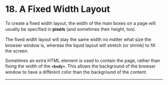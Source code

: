 # 18. A Fixed Width Layout

To create a ﬁxed width layout, the width of the main boxes on a page will usually be speciﬁed in **pixels** (and sometimes their height, too).

The ﬁxed width layout will stay the same width no matter what size the browser window is, whereas the liquid layout will stretch (or shrink) to ﬁll the screen.

Sometimes an extra HTML element is used to contain the page, rather than ﬁxing the width of the **`<body>`**. This allows the background of the browser window to have a diﬀerent color than the background of the content.

---
